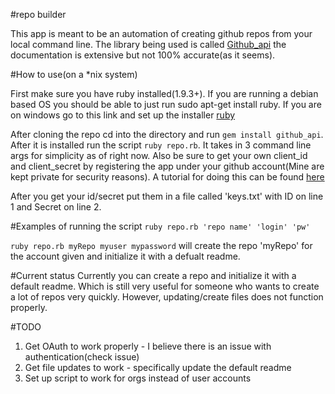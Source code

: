 #repo builder

This app is meant to be an automation of creating github repos from your local command line.
The library being used is called [Github_api](https://github.com/peter-murach/github) the documentation is extensive but not 100% accurate(as it seems).


#How to use(on a *nix system)

First make sure you have ruby installed(1.9.3+). If you are running a debian based OS you should be able to just run sudo apt-get install ruby. If you are on windows go to this link and set up the installer [ruby](http://rubyinstaller.org/)

After cloning the repo cd into the directory and run `gem install github_api`. After it is installed run the script `ruby repo.rb`. It takes in 3 command line args for simplicity as of right now. Also be sure to get your own client_id and client_secret by registering the app under your github account(Mine are kept private for security reasons). A tutorial for doing this can be found [here](https://developer.github.com/guides/basics-of-authentication/)

 After you get your id/secret put them in a file called 'keys.txt' with ID on line 1 and Secret on line 2. 

#Examples of running the script 
`ruby repo.rb 'repo name' 'login' 'pw' `

`ruby repo.rb myRepo myuser mypassword`
will create the repo 'myRepo' for the account given and initialize it with a defualt readme.

#Current status
Currently you can create a repo and initialize it with a default readme. Which is still very useful for someone who wants to create a lot of repos very quickly. However, updating/create files does not function properly. 

#TODO
1. Get OAuth to work properly - I believe there is an issue with authentication(check issue)
2. Get file updates to work - specifically update the default readme
3. Set up script to work for orgs instead of user accounts





